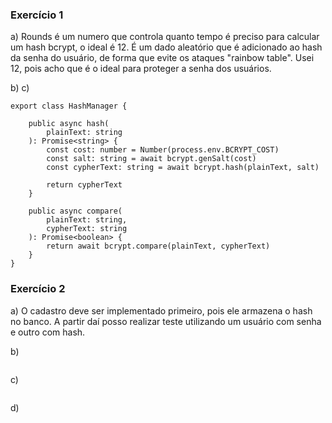 ### Exercício 1

a)
Rounds é um numero que controla quanto tempo é preciso para calcular um hash bcrypt, o ideal é 12.
É um dado aleatório que é adicionado ao hash da senha do usuário, de forma que evite os ataques "rainbow table".
Usei 12, pois acho que é o ideal para proteger a senha dos usuários.

b)
c)
```
export class HashManager {

    public async hash(
        plainText: string
    ): Promise<string> {
        const cost: number = Number(process.env.BCRYPT_COST)
        const salt: string = await bcrypt.genSalt(cost)
        const cypherText: string = await bcrypt.hash(plainText, salt)

        return cypherText
    }

    public async compare(
        plainText: string,
        cypherText: string
    ): Promise<boolean> {
        return await bcrypt.compare(plainText, cypherText)
    }
}
```
### Exercício 2

a)
O cadastro deve ser implementado primeiro, pois ele armazena o hash no banco. A partir daí posso realizar teste utilizando um usuário com senha e outro com hash.

b)
```

```

c)
```

```

d)
